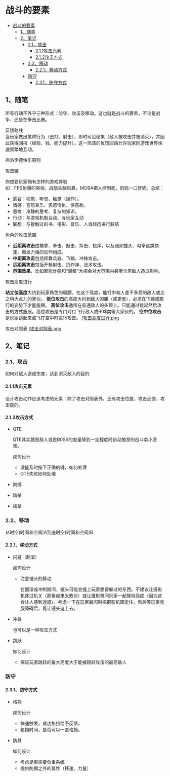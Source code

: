 # 战斗的要素

- [战斗的要素](#战斗的要素)
  - [1、随笔](#1随笔)
  - [2、笔记](#2笔记)
    - [2.1、攻击](#21攻击)
      - [2.1.1攻击元素](#211攻击元素)
      - [2.1.2攻击方式](#212攻击方式)
    - [2.2、移动](#22移动)
      - [2.2.1、移动方式](#221移动方式)
    - [防守](#防守)
      - [2.3.1、防守方式](#231防守方式)

## 1、随笔
<!-- 查一下 -->
所有行动不外乎三种形式：防守、攻击及移动。这也就是战斗的要素，不论是战争，还是在拳击比赛。

反馈路线  
当玩家做出某种行为（击打、射击），即时可见结果（敌人被攻击并被消灭），并因此获得回报（经验、钱、能力提升）。这一简洁的反馈回路允许玩家同游戏世界快速频繁地互动。

弗洛伊德快乐原则

攻击链

你想要玩家拥有怎样的游戏体验  
如：FPS射爆的爽快，战旗头脑风暴，MOBA把人控到死，奶妈一口好奶。总结：

- 感官：视觉、听觉、触觉（操作）。
- 情感：喜怒哀乐、恩怨情仇、惊恶欲。
- 思考：冷静的思考、复杂的知识。
- 行动：与游戏机制互动、与玩家互动
- 联想：与接触过的书、电影、音乐、人或经历进行联结

角色的攻击范围  

- **近距离攻击**由擒拿、拳击、敲击、挥击、挠痒，以及诸如撞头、勾拳这类快速、爆发力强的动作组成。
- **中距离攻击**包括挥舞兵器、飞踹、冲锋攻击。
- **远距离攻击**包括开枪射击、扔炸弹、法术攻击。
- **范围效果**，比如智能炸弹和“超级”大招会对大范围内甚至全屏敌人造成影响。

攻击高度进行

**站立位高度**大约到玩家角色的肩膀。在这个高度，能打中和人差不多高的敌人或比之稍大点儿的家伙。
**低位攻击**的高度大约到敌人的腰（或更低），必须在下蹲或跪行的姿势下才能施展。
**高位攻击**通常在普通敌人的头顶上。只能通过跳起然后攻击的方式施展。高位攻击是专门对付飞行敌人或B0$类等大家伙的。
**空中位攻击**是玩家跳起来或飞在空中时进行攻击。
[!攻击高度进行.png](./image/攻击高度进行.png)

攻击对照表
[!攻击对照表.png](./image/攻击对照表.png)

## 2、笔记

### 2.1、攻击

如何对敌人造成伤害，达到消灭敌人的目的

#### 2.1.1攻击元素

设计攻击动作应该考虑的元素：除了攻击对照表外，还有攻击位置，攻击反馈，攻击链的。  

#### 2.1.2攻击方式

- QTE

  QTE其实就是敌人或是B0SS的血量降到一定程度时自动触发的战斗类小游戏。  

  如何设计

  - 没能及时按下正确的键，如何处理
  - QTE失败如何处理

- 肉搏
- 暗杀
- 擒拿

### 2.2、移动

从时空(时间和空间)A到底时空(时间和空间)B

#### 2.2.1、移动方式

- 闪避（翻滚）

  如何设计

  - 注意镜头的移动

    在翻滚或冲刺期间，镜头可能会撞上玩家想要躲过的东西。不建议让摄影机穿过机关（那看起来太敷衍）或让摄影机同玩家一起降低高度（因为这会让人感到迷惑）。考虑一下在玩家躲闪时把摄影机固定住，然后等玩家克服障碍后，再让镜头追上去。

- 冲锋
  
  也可以是一种攻击方式

- 跳跃

  如何设计

  - 保证玩家跳跃的最大高度大于能被跳跃攻击的最高敌人

### 防守

#### 2.3.1、防守方式

- 格挡
  
  如何设计

  - 快速触发，成功格挡给予反馈。
  - 格挡时间，是否可以一直格挡。

- 防具
  
  如何设计

  - 考虑是否需要负重系统
  - 提供防御之外的属性（移速、力量）
